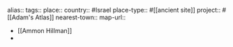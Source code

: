 alias::
tags::
place::
country:: #Israel 
place-type:: #[[ancient site]] 
project:: #[[Adam's Atlas]] 
nearest-town::
map-url::
- [[Ammon Hillman]]
-